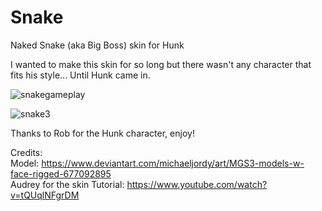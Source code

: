 # Snake
Naked Snake (aka Big Boss) skin for Hunk

I wanted to make this skin for so long but there wasn't any character that fits his style... Until Hunk came in.

![snakegameplay](https://github.com/dannyduartemgs/Snake/assets/165226477/a86f1baf-e6d4-4c18-9973-a940f0854871)

![snake3](https://github.com/dannyduartemgs/Snake/assets/165226477/631f32ad-06c6-4309-8150-dd7997f0dd26)

Thanks to Rob for the Hunk character, enjoy!

Credits: <br />
Model: https://www.deviantart.com/michaeljordy/art/MGS3-models-w-face-rigged-677092895 <br />
Audrey for the skin Tutorial: https://www.youtube.com/watch?v=tQUqlNFgrDM <br />
